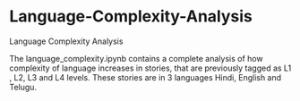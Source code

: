 # Language-Complexity-Analysis

Language Complexity Analysis

The language_complexity.ipynb contains a complete analysis of how complexity of language increases in stories, that are previously tagged as L1 , L2, L3 and L4 levels.
These stories are in 3 languages Hindi, English and Telugu.

